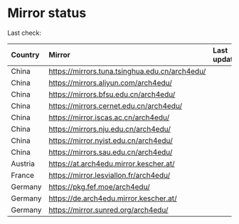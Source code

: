 <script src="./time.js"></script>
# Mirror status
Last check: <script type="text/javascript">localize(1720257733.3295662);</script>

|Country|Mirror|Last update|
|:------|:-----|:----------|
|China|https://mirrors.tuna.tsinghua.edu.cn/arch4edu/|<script type="text/javascript">localize(1720204430);</script>|
|China|https://mirrors.aliyun.com/arch4edu/|<script type="text/javascript">localize(1720204430);</script>|
|China|https://mirrors.bfsu.edu.cn/arch4edu/|<script type="text/javascript">localize(1720204430);</script>|
|China|https://mirrors.cernet.edu.cn/arch4edu/|<script type="text/javascript">localize(1720204430);</script>|
|China|https://mirror.iscas.ac.cn/arch4edu/|<script type="text/javascript">localize(1720204430);</script>|
|China|https://mirrors.nju.edu.cn/arch4edu/|<script type="text/javascript">localize(1720204430);</script>|
|China|https://mirror.nyist.edu.cn/arch4edu/|<script type="text/javascript">localize(1720204430);</script>|
|China|https://mirrors.sau.edu.cn/arch4edu/|<script type="text/javascript">localize(1720204430);</script>|
|Austria|https://at.arch4edu.mirror.kescher.at/|<script type="text/javascript">localize(1720204430);</script>|
|France|https://mirror.lesviallon.fr/arch4edu/|<script type="text/javascript">localize(1720204430);</script>|
|Germany|https://pkg.fef.moe/arch4edu/|<script type="text/javascript">localize(1720204430);</script>|
|Germany|https://de.arch4edu.mirror.kescher.at/|<script type="text/javascript">localize(1720204430);</script>|
|Germany|https://mirror.sunred.org/arch4edu/|<script type="text/javascript">localize(1720204430);</script>|

<script src="./tablefilter/tablefilter.js"></script>
<script src="./table.js"></script>
